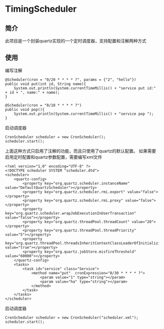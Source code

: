 # TimingScheduler

## 简介
此项目是一个封装quartz实现的一个定时调度器，支持配置和注解两种方式

## 使用

编写注解

    @Scheduler(cron = "0/20 * * * * ?", params = {"2", "hello"})
    public void put(int id, String name){
        System.out.println(System.currentTimeMillis() + "service put id:" + id + ", name:" + name);
    }

    @Scheduler(cron = "0/10 * * * * ?")
    public void pop(){
        System.out.println(System.currentTimeMillis() + "service pop ");
    }

启动调度器

    CronScheduler scheduler = new CronScheduler();
    scheduler.start();

上面这种方式只启用了注解的功能，而且只使用了quartz的默认配置。 如果需要启用定时配置和quartz参数配置，需要编写xml文件

    <?xml version="1.0" encoding="UTF-8" ?>
    <!DOCTYPE scheduler SYSTEM "scheduler.dtd">
    <scheduler>
        <quartz-config>
            <property key="org.quartz.scheduler.instanceName" value="DefaultQuartzScheduler"></property>
            <property key="org.quartz.scheduler.rmi.export" value="false"></property>
            <property key="org.quartz.scheduler.rmi.proxy" value="false"></property>
            <property key="org.quartz.scheduler.wrapJobExecutionInUserTransaction" value="false"></property>
            <property key="org.quartz.threadPool.threadCount" value="20"></property>
            <property key="org.quartz.threadPool.threadPriority" value="5"></property>
            <property key="org.quartz.threadPool.threadsInheritContextClassLoaderOfInitializingThread" value="true"></property>
            <property key="org.quartz.jobStore.misfireThreshold" value="60000"></property>
        </quartz-config>
        <tasks>
            <task id="service" class="Service">
                <method name="put"  cronExpression="0/30 * * * * ?">
                    <param value="1" type="string"></param>
                    <param value="ha" type="string"></param>
                </method>
            </task>
        </tasks>
    </scheduler>

启动调度器

    CronScheduler scheduler = new CronScheduler("scheduler.xml");
    scheduler.start();


